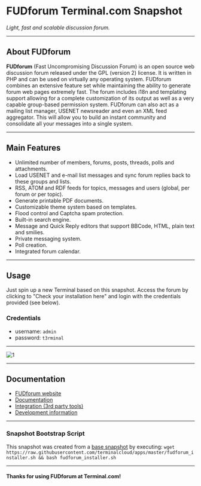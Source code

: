# **FUDforum** Terminal.com Snapshot

*Light, fast and scalable discussion forum.*

---

## About FUDforum

**FUDforum** (Fast Uncompromising Discussion Forum) is an open source web discussion forum released under the GPL (version 2) license. It is written in PHP and can be used on virtually any operating system. FUDforum combines an extensive feature set while maintaining the ability to generate forum web pages extremely fast. The forum includes i18n and templating support allowing for a complete customization of its output as well as a very capable group-based permission system. FUDforum can also act as a mailing list manager, USENET newsreader and even an XML feed aggregator. This will allow you to build an instant community and consolidate all your messages into a single system.

---

## Main Features

- Unlimited number of members, forums, posts, threads, polls and attachments.
- Load USENET and e-mail list messages and sync forum replies back to these groups and lists.
- RSS, ATOM and RDF feeds for topics, messages and users (global, per forum or per topic).
- Generate printable PDF documents.
- Customizable theme system based on templates.
- Flood control and Captcha spam protection.
- Built-in search engine.
- Message and Quick Reply editors that support BBCode, HTML, plain text and smilies.
- Private messaging system.
- Poll creation.
- Integrated forum calendar.

---

## Usage

Just spin up a new Terminal based on this snapshot. Access the forum by clicking to "Check your installation here" and login with the credentials provided (see below).

### Credentials

- username: `admin`
- password: `t3rminal`

---

![1](http://i.imgur.com/8PEoKTr.png)

---

## Documentation

- [FUDforum website](http://fudforum.org/)
- [Documentation](http://cvs.prohost.org/index.php?title=Category:Documentation)
- [Integration (3rd party tools)](http://cvs.prohost.org/index.php?title=Category:Integration)
- [Development information](http://cvs.prohost.org/index.php?title=Category:Development)

---

### Snapshot Bootstrap Script

This snapshot was created from a [base snapshot](https://www.terminal.com/tiny/FzpHiTXG1K) by executing:
`wget https://raw.githubusercontent.com/terminalcloud/apps/master/fudforum_installer.sh && bash fudforum_installer.sh`

---

#### Thanks for using FUDforum at Terminal.com!
